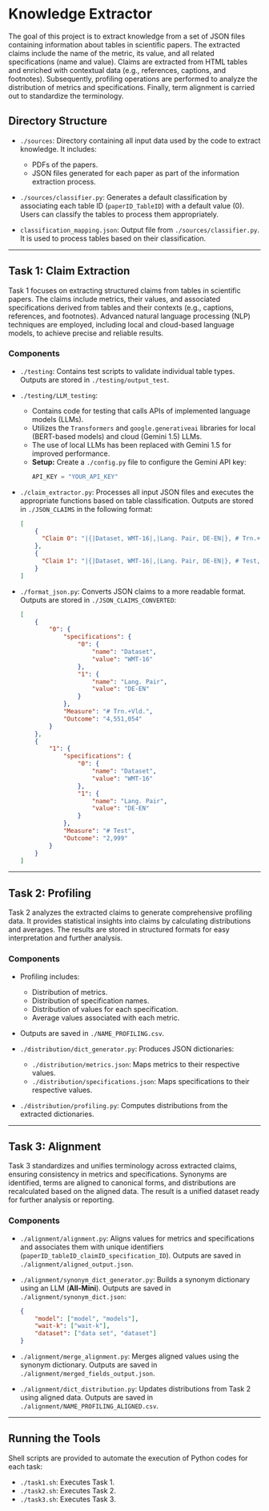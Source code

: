 # Knowledge Extractor

The goal of this project is to extract knowledge from a set of JSON files containing information about tables in scientific papers. The extracted claims include the name of the metric, its value, and all related specifications (name and value). Claims are extracted from HTML tables and enriched with contextual data (e.g., references, captions, and footnotes). Subsequently, profiling operations are performed to analyze the distribution of metrics and specifications. Finally, term alignment is carried out to standardize the terminology.

## Directory Structure

- `./sources`: Directory containing all input data used by the code to extract knowledge. It includes:
  - PDFs of the papers.
  - JSON files generated for each paper as part of the information extraction process.

- `./sources/classifier.py`: Generates a default classification by associating each table ID (`paperID_TableID`) with a default value (0). Users can classify the tables to process them appropriately.

- `classification_mapping.json`: Output file from `./sources/classifier.py`. It is used to process tables based on their classification.

---

## Task 1: Claim Extraction

Task 1 focuses on extracting structured claims from tables in scientific papers. The claims include metrics, their values, and associated specifications derived from tables and their contexts (e.g., captions, references, and footnotes). Advanced natural language processing (NLP) techniques are employed, including local and cloud-based language models, to achieve precise and reliable results.

### Components

- `./testing`: Contains test scripts to validate individual table types. Outputs are stored in `./testing/output_test`.

- `./testing/LLM_testing`: 
  - Contains code for testing that calls APIs of implemented language models (LLMs).
  - Utilizes the `Transformers` and `google.generativeai` libraries for local (BERT-based models) and cloud (Gemini 1.5) LLMs.
  - The use of local LLMs has been replaced with Gemini 1.5 for improved performance.
  - **Setup:** Create a `./config.py` file to configure the Gemini API key:
    ```python
    API_KEY = "YOUR_API_KEY"
    ```

- `./claim_extractor.py`: Processes all input JSON files and executes the appropriate functions based on table classification. Outputs are stored in `./JSON_CLAIMS` in the following format:
    ```json
    [
        {
          "Claim 0": "|{|Dataset, WMT-16|,|Lang. Pair, DE-EN|}, # Trn.+Vld., 4,551,054|"
        },
        {
          "Claim 1": "|{|Dataset, WMT-16|,|Lang. Pair, DE-EN|}, # Test, 2,999|"
        }
    ]
    ```

- `./format_json.py`: Converts JSON claims to a more readable format. Outputs are stored in `./JSON_CLAIMS_CONVERTED`:
    ```json
    [
        {
            "0": {
                "specifications": {
                    "0": {
                        "name": "Dataset",
                        "value": "WMT-16"
                    },
                    "1": {
                        "name": "Lang. Pair",
                        "value": "DE-EN"
                    }
                },
                "Measure": "# Trn.+Vld.",
                "Outcome": "4,551,054"
            }
        },
        {
            "1": {
                "specifications": {
                    "0": {
                        "name": "Dataset",
                        "value": "WMT-16"
                    },
                    "1": {
                        "name": "Lang. Pair",
                        "value": "DE-EN"
                    }
                },
                "Measure": "# Test",
                "Outcome": "2,999"
            }
        }
    ]
    ```

---

## Task 2: Profiling

Task 2 analyzes the extracted claims to generate comprehensive profiling data. It provides statistical insights into claims by calculating distributions and averages. The results are stored in structured formats for easy interpretation and further analysis.

### Components

- Profiling includes:
  - Distribution of metrics.
  - Distribution of specification names.
  - Distribution of values for each specification.
  - Average values associated with each metric.

- Outputs are saved in `./NAME_PROFILING.csv`.

- `./distribution/dict_generator.py`: Produces JSON dictionaries:
  - `./distribution/metrics.json`: Maps metrics to their respective values.
  - `./distribution/specifications.json`: Maps specifications to their respective values.

- `./distribution/profiling.py`: Computes distributions from the extracted dictionaries.

---

## Task 3: Alignment

Task 3 standardizes and unifies terminology across extracted claims, ensuring consistency in metrics and specifications. Synonyms are identified, terms are aligned to canonical forms, and distributions are recalculated based on the aligned data. The result is a unified dataset ready for further analysis or reporting.

### Components

- `./alignment/alignment.py`: Aligns values for metrics and specifications and associates them with unique identifiers (`paperID_tableID_claimID_specification_ID`). Outputs are saved in `./alignment/aligned_output.json`.

- `./alignment/synonym_dict_generator.py`: Builds a synonym dictionary using an LLM (**All-Mini**). Outputs are saved in `./alignment/synonym_dict.json`:
    ```json
    {
        "model": ["model", "models"],
        "wait-k": ["wait-k"],
        "dataset": ["data set", "dataset"]
    }
    ```

- `./alignment/merge_alignment.py`: Merges aligned values using the synonym dictionary. Outputs are saved in `./alignment/merged_fields_output.json`.

- `./alignment/dict_distribution.py`: Updates distributions from Task 2 using aligned data. Outputs are saved in `./alignment/NAME_PROFILING_ALIGNED.csv`.

---

## Running the Tools

Shell scripts are provided to automate the execution of Python codes for each task:
- `./task1.sh`: Executes Task 1.
- `./task2.sh`: Executes Task 2.
- `./task3.sh`: Executes Task 3.
